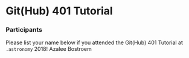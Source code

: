 # Git(Hub) 401 Tutorial

### Participants

Please list your name below if you attended the Git(Hub) 401 Tutorial at `.astronomy` 2018!
Azalee Bostroem